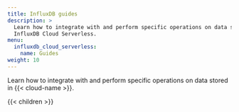 ```yaml
---
title: InfluxDB guides
description: >
  Learn how to integrate with and perform specific operations on data stored in
  InfluxDB Cloud Serverless.
menu:
  influxdb_cloud_serverless:
    name: Guides
weight: 10
---
```


Learn how to integrate with and perform specific operations on data stored in
{{< cloud-name >}}.

{{< children >}}
